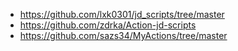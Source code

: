 - https://github.com/lxk0301/jd_scripts/tree/master
- https://github.com/zdrka/Action-jd-scripts
- https://github.com/sazs34/MyActions/tree/master